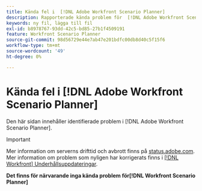 ```yaml
---
title: Kända fel i  [!DNL Adobe Workfront Scenario Planner]
description: Rapporterade kända problem för  [!DNL Adobe Workfront Scenario Planner]
keywords: ny fil, lägga till fil
exl-id: b8978767-93dd-42c5-bd85-27b1f4509191
feature: Workfront Scenario Planner
source-git-commit: 98d56729e44e7ab47e201bdfc00db8d40c5f15f6
workflow-type: tm+mt
source-wordcount: '49'
ht-degree: 0%

---
```


# Kända fel i [!DNL Adobe Workfront Scenario Planner]

Den här sidan innehåller identifierade problem i [!DNL Adobe Workfront Scenario Planner].

>[!IMPORTANT]
>
>Mer information om serverns drifttid och avbrott finns på [status.adobe.com](https://status.adobe.com). Mer information om problem som nyligen har korrigerats finns i [[!DNL Workfront] Underhållsuppdateringar](../maintenance/current-updates.md).

**Det finns för närvarande inga kända problem för[!DNL Workfront Scenario Planner]**
<!--


-->
